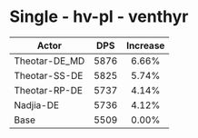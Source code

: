 # Single - hv-pl - venthyr
| Actor | DPS | Increase |
|---|:---:|:---:|
|Theotar-DE_MD|5876|6.66%|
|Theotar-SS-DE|5825|5.74%|
|Theotar-RP-DE|5737|4.14%|
|Nadjia-DE|5736|4.12%|
|Base|5509|0.00%|
